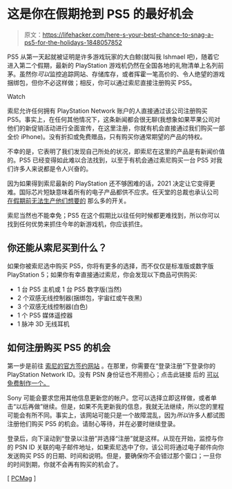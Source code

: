 # 这是你在假期抢到 PS5 的最好机会

> 原文：<https://lifehacker.com/here-s-your-best-chance-to-snag-a-ps5-for-the-holidays-1848057852>

PS5 从第一天起就被证明是许多游戏玩家的大白鲸(就叫我 Ishmael 吧)，随着它进入第二个假期，最新的 PlayStation 游戏机仍然在全国各地的礼物清单上名列前茅。虽然你*可以*监控追踪网站、存储库存，或者挥霍一笔高价的、令人绝望的游戏捆绑包，但你不必这样做；相反，你可以通过索尼直接注册购买 PS5。

Watch

索尼允许任何拥有 PlayStation Network 账户的人直接通过该公司注册购买 PS5。事实上，在任何其他情况下，这条新闻都会很无聊(我想象如果苹果公司对他们的新促销活动进行全面宣传，在这里注册，你就有机会直接通过我们购买一部全价 iPhone)。没有折扣或免费赠品，只有购买你通常期望的产品的特权。

不幸的是，它表明了我们发现自己所处的状况，即索尼在这里的产品是有新闻价值的。PS5 已经变得如此难以合法找到，以至于有机会通过索尼购买一台 PS5 对我们许多人来说都是令人兴奋的。

因为如果得到索尼最新的 PlayStation 还不够困难的话，2021 决定让它变得更难。国际芯片短缺意味着所有的电子产品都供不应求。任天堂的总裁也承认公司 [在假期前无法生产他们想要的](https://lifehacker.com/why-itll-be-hard-to-find-a-nintendo-switch-this-christm-1847995950) 那么多的开关。

索尼当然也不能幸免；PS5 在这个假期比以往任何时候都更难找到，所以你可以找到任何优势来抓住今年的新游戏机，你应该抓住。

## 你还能从索尼买到什么？

如果你被索尼选中购买 PS5，你将有更多的选择，而不仅仅是标准版或数字版 PlayStation 5；如果你有幸直接通过索尼，你会发现以下商品可供购买:

*   1 台 PS5 主机或 1 台 PS5 数字版(当然)
*   2 个双感无线控制器(捆绑包，宇宙红或午夜黑)
*   3 个双感无线控制器(白色)
*   1 个 PS5 媒体遥控器
*   1 脉冲 3D 无线耳机

## 如何注册购买 PS5 的机会

第一步是前往 [索尼的官方签约网站](https://www.playstation.com/en-us/ps5/register-to-buy/) 。在那里，你需要在“登录注册”下登录你的 PlayStation Network ID。没有 PSN 身份证也不用担心；点击此链接 后的 [可以免费制作一个。](https://id.sonyentertainmentnetwork.com/id/create_account_ca/?entry=%2Fcreate_account&auth_ver=v3&access_type=offline&ui=pr&client_id=e4a62faf-4b87-4fea-8565-caaabb3ac918&no_captcha=false&redirect_uri=https%3A%2F%2Fweb.np.playstation.com%2Fapi%2Fsession%2Fv1%2Fsession%3Fredirect_uri%3Dhttps%253A%252F%252Fio.playstation.com%252Fcentral%252Fauth%252Flogin%253Flocale%253Den_GB%2526postSignInURL%253Dhttps%25253A%25252F%25252Fwww.playstation.com%25252Fps5%25252Fregister-to-buy/%25252F%2526cancelURL%253Dhttps%25253A%25252F%25252Fwww.playstation.com%25252F%26x-psn-app-ver%3D%2540sie-ppr-web-session%252Fsession%252Fv5.5.0&response_type=code&scope=web%3Acore&service_entity=urn%3Aservice-entity%3Apsn&smcid=web%3Apdc&state=1a9e958cc2b49f8a3e60a9692af4f8b652f1a7c3f0c8e02ddcd6c50217cd82ad&cid=a57fe044-9165-4790-8675-f78620ef4a84&duid=00000007000901000418e783e42749d2dc121ee06140e700981f95401229ef1f7561c4e9dbfe3d0c#/create_account/wizard/entrance?entry=create_account)

Sony 可能会要求您用其他信息更新您的帐户。您可以选择立即这样做，或者单击“以后再做”继续。但是，如果不先更新我的信息，我就无法继续，所以您的里程可能会有所不同。事实上，该网站可能只是一个故障混乱，因为*所以*许多人都试图注册他们购买 PS5 的机会。请耐心等待，并在必要时继续登录。

登录后，向下滚动到“登录以注册”并选择“注册”就是这样。从现在开始，监控与你的 PSN ID 关联的电子邮件地址，如果索尼选中了你，该公司将通过电子邮件向你发送购买 PS5 的日期、时间和说明。但是，要确保你不会错过那个窗口；一旦你的时间到期，你就不会再有购买的机会了。

[ [PCMag](https://www.pcmag.com/news/want-a-ps5-for-christmas-sony-offers-a-new-way-to-buy-one) ]